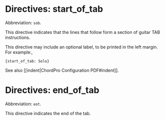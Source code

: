 # Directives: start_of_tab

Abbreviation: `sob`.

This directive indicates that the lines that follow form a section of guitar TAB instructions.

This directive may include an optional label, to be printed in the
left margin. For example:,

    {start_of_tab: Solo}

See also [[indent|ChordPro Configuration PDF#indent]].

# Directives: end_of_tab

Abbreviation: `eot`.

This directive indicates the end of the tab.
